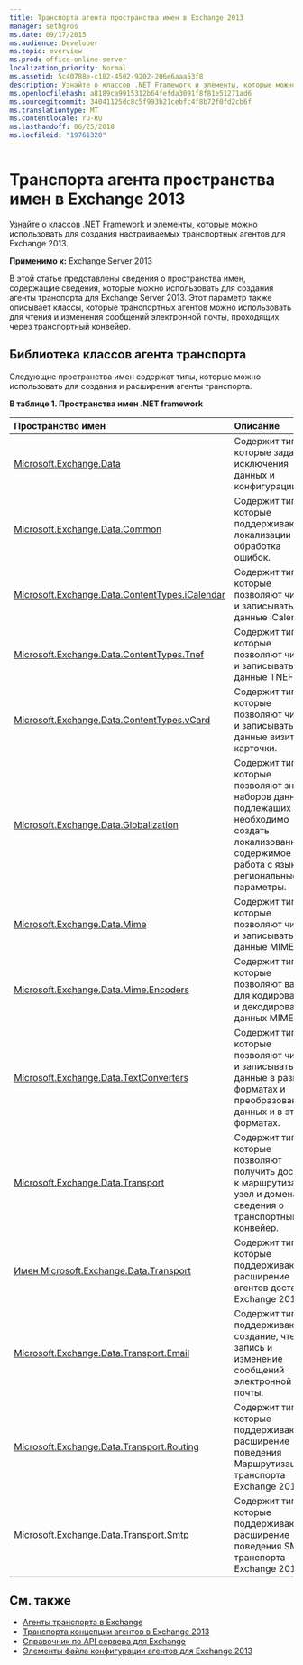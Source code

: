 ```yaml
---
title: Транспорта агента пространства имен в Exchange 2013
manager: sethgros
ms.date: 09/17/2015
ms.audience: Developer
ms.topic: overview
ms.prod: office-online-server
localization_priority: Normal
ms.assetid: 5c40788e-c182-4502-9202-206e6aaa53f8
description: Узнайте о классов .NET Framework и элементы, которые можно использовать для создания настраиваемых транспортных агентов для Exchange 2013.
ms.openlocfilehash: a8189ca9915312b64fefda3091f8f81e51271ad6
ms.sourcegitcommit: 34041125dc8c5f993b21cebfc4f8b72f0fd2cb6f
ms.translationtype: MT
ms.contentlocale: ru-RU
ms.lasthandoff: 06/25/2018
ms.locfileid: "19761320"
---
```

# <a name="transport-agent-namespaces-in-exchange-2013"></a>Транспорта агента пространства имен в Exchange 2013

Узнайте о классов .NET Framework и элементы, которые можно использовать для создания настраиваемых транспортных агентов для Exchange 2013.
  
**Применимо к:** Exchange Server 2013 
  
В этой статье представлены сведения о пространства имен, содержащие сведения, которые можно использовать для создания агенты транспорта для Exchange Server 2013. Этот параметр также описывает классы, которые транспортных агентов можно использовать для чтения и изменения сообщений электронной почты, проходящих через транспортный конвейер.
  
## <a name="transport-agent-class-library"></a>Библиотека классов агента транспорта

Следующие пространства имен содержат типы, которые можно использовать для создания и расширения агенты транспорта.

**В таблице 1. Пространства имен .NET framework**

|**Пространство имен**|**Описание**|
|:-----|:-----|
|[Microsoft.Exchange.Data](https://msdn.microsoft.com/library/Microsoft.Exchange.Data.aspx) <br/> |Содержит типы, которые задают исключения данных и конфигурации.  <br/> |
|[Microsoft.Exchange.Data.Common](https://msdn.microsoft.com/library/Microsoft.Exchange.Data.Common.aspx) <br/> |Содержит типы, которые поддерживают локализации и обработка ошибок.  <br/> |
|[Microsoft.Exchange.Data.ContentTypes.iCalendar](https://msdn.microsoft.com/library/Microsoft.Exchange.Data.ContentTypes.iCalendar.aspx) <br/> |Содержит типы, которые позволяют читать и записывать данные iCalendar.  <br/> |
|[Microsoft.Exchange.Data.ContentTypes.Tnef](https://msdn.microsoft.com/library/Microsoft.Exchange.Data.ContentTypes.Tnef.aspx) <br/> |Содержит типы, которые позволяют читать и записывать данные TNEF.  <br/> |
|[Microsoft.Exchange.Data.ContentTypes.vCard](https://msdn.microsoft.com/library/Microsoft.Exchange.Data.ContentTypes.vCard.aspx) <br/> |Содержит типы, которые позволяют читать и записывать данные визитной карточки.  <br/> |
|[Microsoft.Exchange.Data.Globalization](https://msdn.microsoft.com/library/Microsoft.Exchange.Data.Globalization.aspx) <br/> |Содержит типы, которые позволяют знаков наборов данных, подлежащих необходимо создать локализованное содержимое и работа с языки и региональные параметры.  <br/> |
|[Microsoft.Exchange.Data.Mime](https://msdn.microsoft.com/library/Microsoft.Exchange.Data.Mime.aspx) <br/> |Содержит типы, которые позволяют читать и записывать данные MIME.  <br/> |
|[Microsoft.Exchange.Data.Mime.Encoders](https://msdn.microsoft.com/library/Microsoft.Exchange.Data.Mime.Encoders.aspx) <br/> |Содержит типы, которые позволяют вам для кодирования и декодирования данных MIME.  <br/> |
|[Microsoft.Exchange.Data.TextConverters](https://msdn.microsoft.com/library/Microsoft.Exchange.Data.TextConverters.aspx) <br/> |Содержит типы, которые позволяют читать и записывать данные в разных форматах и преобразования данных и в этих форматах.  <br/> |
|[Microsoft.Exchange.Data.Transport](https://msdn.microsoft.com/library/Microsoft.Exchange.Data.Transport.aspx) <br/> |Содержит типы, которые позволяют получить доступ к маршрутизации, узел и домена сведения о транспортный конвейер.  <br/> |
|[Имен Microsoft.Exchange.Data.Transport](https://msdn.microsoft.com/library/Microsoft.Exchange.Data.Transport.Delivery.aspx) <br/> |Содержит типы, которые поддерживают расширение агентов доставки Exchange 2013.  <br/> |
|[Microsoft.Exchange.Data.Transport.Email](https://msdn.microsoft.com/library/Microsoft.Exchange.Data.Transport.Email.aspx) <br/> |Содержит типы, поддерживающие создание, чтение, запись и изменение сообщений электронной почты.  <br/> |
|[Microsoft.Exchange.Data.Transport.Routing](https://msdn.microsoft.com/library/Microsoft.Exchange.Data.Transport.Routing.aspx) <br/> |Содержит типы, которые поддерживают расширение поведения Маршрутизация транспорта Exchange 2013.  <br/> |
|[Microsoft.Exchange.Data.Transport.Smtp](https://msdn.microsoft.com/library/Microsoft.Exchange.Data.Transport.Smtp.aspx) <br/> |Содержит типы, которые поддерживают расширение поведения SMTP транспорта Exchange 2013.  <br/> |
   
## <a name="see-also"></a>См. также

- [Агенты транспорта в Exchange](transport-agents-in-exchange-2013.md)   
- [Транспорта концепции агентов в Exchange 2013](transport-agent-concepts-in-exchange-2013.md) 
- [Справочник по API сервера для Exchange](http://msdn.microsoft.com/library/6eddd052-f59f-45b4-b846-7e53d4d7eb16%28Office.15%29.aspx)
- [Элементы файла конфигурации агентов для Exchange 2013](agents-configuration-file-elements-for-exchange-2013.md)
    

